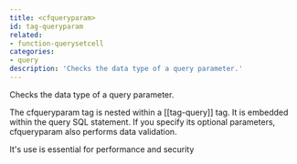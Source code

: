 ```yaml
---
title: <cfqueryparam>
id: tag-queryparam
related:
- function-querysetcell
categories:
- query
description: 'Checks the data type of a query parameter.'
---
```


Checks the data type of a query parameter.

The cfqueryparam tag is nested within a [[tag-query]] tag.
 It is embedded within the query SQL statement. If you specify its optional parameters, cfqueryparam also performs data validation.

It's use is essential for performance and security
